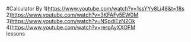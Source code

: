 #Calculator
By 
1)https://www.youtube.com/watch?v=1ssYYy8Li48&t=18s                                                                                                                       
2)https://www.youtube.com/watch?v=3KFAFy5EW0M                                                                                                                             
3)https://www.youtube.com/watch?v=NSpdiEzN2Ok                                                                                                                             
4)https://www.youtube.com/watch?v=rerpAyXXOFM                                                                                                                             
lessons
